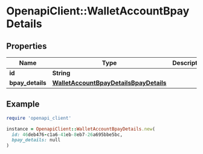 # OpenapiClient::WalletAccountBpayDetails

## Properties

| Name | Type | Description | Notes |
| ---- | ---- | ----------- | ----- |
| **id** | **String** |  | [optional] |
| **bpay_details** | [**WalletAccountBpayDetailsBpayDetails**](WalletAccountBpayDetailsBpayDetails.md) |  | [optional] |

## Example

```ruby
require 'openapi_client'

instance = OpenapiClient::WalletAccountBpayDetails.new(
  id: 46deb476-c1a6-41eb-8eb7-26a695bbe5bc,
  bpay_details: null
)
```

